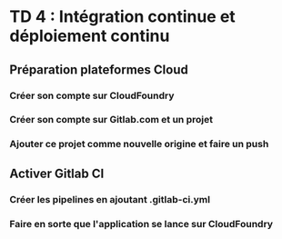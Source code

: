 # TD 4 : Intégration continue et déploiement continu
## Préparation plateformes Cloud
### Créer son compte sur CloudFoundry
### Créer son compte sur Gitlab.com et un projet
### Ajouter ce projet comme nouvelle origine et faire un push
## Activer Gitlab CI
### Créer les pipelines en ajoutant .gitlab-ci.yml
### Faire en sorte que l'application se lance sur CloudFoundry

